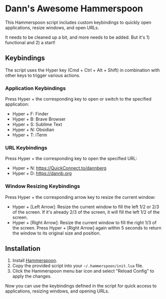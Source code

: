 # Dann's Awesome Hammerspoon

This Hammerspoon script includes custom keybindings to quickly open applications, resize windows, and open URLs.

It needs to be cleaned up a bit, and more needs to be added. But it's 1) functional and 2) a start!

## Keybindings

The script uses the Hyper key (Cmd + Ctrl + Alt + Shift) in combination with other keys to trigger various actions.

### Application Keybindings

Press Hyper + the corresponding key to open or switch to the specified application:

- Hyper + F: Finder
- Hyper + B: Brave Browser
- Hyper + S: Sublime Text
- Hyper + N: Obsidian
- Hyper + T: iTerm

### URL Keybindings

Press Hyper + the corresponding key to open the specified URL:

- Hyper + N: https://QuickConnect.to/dannberg
- Hyper + D: https://dannb.org

### Window Resizing Keybindings

Press Hyper + the corresponding arrow key to resize the current window:

- Hyper + [Left Arrow]: Resize the current window to fill the left 1/2 or 2/3 of the screen. If it's already 2/3 of the screen, it will fill the left 1/2 of the screen.
- Hyper + [Right Arrow]: Resize the current window to fill the right 1/3 of the screen. Press Hyper + [Right Arrow] again within 5 seconds to return the window to its original size and position.

## Installation

1. Install [Hammerspoon](https://www.hammerspoon.org/).
2. Copy the provided script into your `~/.hammerspoon/init.lua` file.
3. Click the Hammerspoon menu bar icon and select "Reload Config" to apply the changes.

Now you can use the keybindings defined in the script for quick access to applications, resizing windows, and opening URLs.
